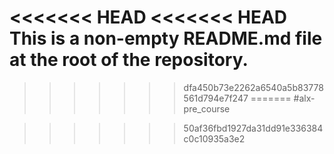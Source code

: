 <<<<<<< HEAD
<<<<<<< HEAD
This is a non-empty README.md file at the root of the repository.
=======
>>>>>>> dfa450b73e2262a6540a5b83778561d794e7f247
=======
#alx-pre_course

>>>>>>> 50af36fbd1927da31dd91e336384c0c10935a3e2
